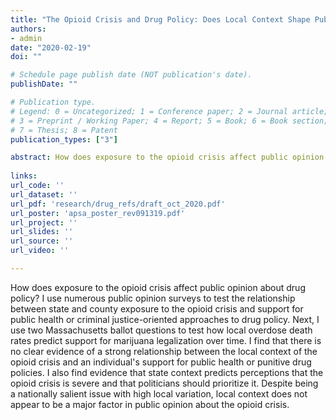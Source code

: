 ```yaml
---
title: "The Opioid Crisis and Drug Policy: Does Local Context Shape Public Opinion?"
authors:
- admin
date: "2020-02-19"
doi: ""

# Schedule page publish date (NOT publication's date).
publishDate: ""

# Publication type.
# Legend: 0 = Uncategorized; 1 = Conference paper; 2 = Journal article;
# 3 = Preprint / Working Paper; 4 = Report; 5 = Book; 6 = Book section;
# 7 = Thesis; 8 = Patent
publication_types: ["3"]

abstract: How does exposure to the opioid crisis affect public opinion about drug policy? I use numerous public opinion surveys to test the relationship between state and county exposure to the opioid crisis and support for public health or criminal justice-oriented approaches to drug policy. Next, I use two Massachusetts ballot questions to test how local overdose death rates predict support for marijuana legalization over time. I find that there is no clear evidence of a strong relationship between the local context of the opioid crisis and an individual's support for public health or punitive drug policies. I also find evidence that state context predicts perceptions that the opioid crisis is severe and that politicians should prioritize it. Despite being a nationally salient issue with high local variation, local context does not appear to be a major factor in public opinion about the opioid crisis.
  
links:
url_code: ''
url_dataset: ''
url_pdf: 'research/drug_refs/draft_oct_2020.pdf'
url_poster: 'apsa_poster_rev091319.pdf'
url_project: ''
url_slides: ''
url_source: ''
url_video: ''

---
```


How does exposure to the opioid crisis affect public opinion about drug policy? I use numerous public opinion surveys to test the relationship between state and county exposure to the opioid crisis and support for public health or criminal justice-oriented approaches to drug policy. Next, I use two Massachusetts ballot questions to test how local overdose death rates predict support for marijuana legalization over time. I find that there is no clear evidence of a strong relationship between the local context of the opioid crisis and an individual's support for public health or punitive drug policies. I also find evidence that state context predicts perceptions that the opioid crisis is severe and that politicians should prioritize it. Despite being a nationally salient issue with high local variation, local context does not appear to be a major factor in public opinion about the opioid crisis.